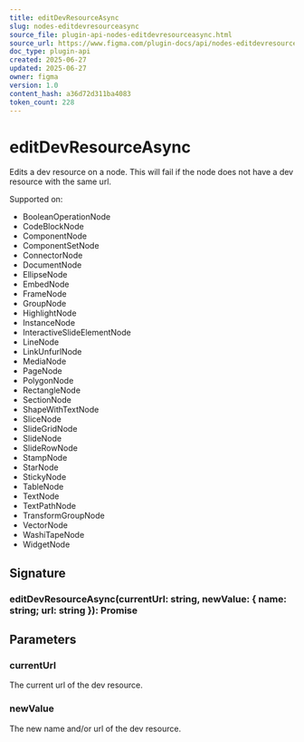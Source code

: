 ```yaml
---
title: editDevResourceAsync
slug: nodes-editdevresourceasync
source_file: plugin-api-nodes-editdevresourceasync.html
source_url: https://www.figma.com/plugin-docs/api/nodes-editdevresourceasync/
doc_type: plugin-api
created: 2025-06-27
updated: 2025-06-27
owner: figma
version: 1.0
content_hash: a36d72d311ba4083
token_count: 228
---
```

# editDevResourceAsync

Edits a dev resource on a node. This will fail if the node does not have a dev resource with the same url.

 Supported on:

- BooleanOperationNode
- CodeBlockNode
- ComponentNode
- ComponentSetNode
- ConnectorNode
- DocumentNode
- EllipseNode
- EmbedNode
- FrameNode
- GroupNode
- HighlightNode
- InstanceNode
- InteractiveSlideElementNode
- LineNode
- LinkUnfurlNode
- MediaNode
- PageNode
- PolygonNode
- RectangleNode
- SectionNode
- ShapeWithTextNode
- SliceNode
- SlideGridNode
- SlideNode
- SlideRowNode
- StampNode
- StarNode
- StickyNode
- TableNode
- TextNode
- TextPathNode
- TransformGroupNode
- VectorNode
- WashiTapeNode
- WidgetNode

## Signature

### editDevResourceAsync(currentUrl: string, newValue: { name: string; url: string }): Promise

## Parameters

### currentUrl

The current url of the dev resource.

### newValue

The new name and/or url of the dev resource.